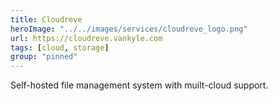 ```yaml
---
title: Cloudreve
heroImage: "../../images/services/cloudreve_logo.png"
url: https://cloudreve.vankyle.com
tags: [cloud, storage]
group: "pinned"
---
```

Self-hosted file management system with muilt-cloud support.